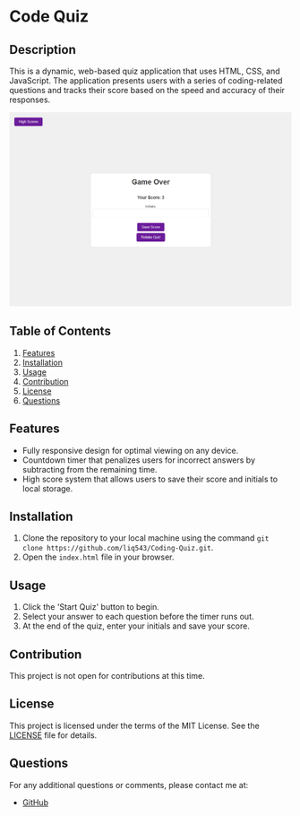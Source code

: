 # Code Quiz

## Description

This is a dynamic, web-based quiz application that uses HTML, CSS, and JavaScript. The application presents users with a series of coding-related questions and tracks their score based on the speed and accuracy of their responses.

![Project Image](./assets/images/project-image.png)

## Table of Contents

1. [Features](#features)
2. [Installation](#installation)
3. [Usage](#usage)
4. [Contribution](#contribution)
5. [License](#license)
6. [Questions](#questions)

## Features

* Fully responsive design for optimal viewing on any device.
* Countdown timer that penalizes users for incorrect answers by subtracting from the remaining time.
* High score system that allows users to save their score and initials to local storage.

## Installation

1. Clone the repository to your local machine using the command `git clone https://github.com/liq543/Coding-Quiz.git`.
2. Open the `index.html` file in your browser.

## Usage

1. Click the 'Start Quiz' button to begin.
2. Select your answer to each question before the timer runs out.
3. At the end of the quiz, enter your initials and save your score.

## Contribution

This project is not open for contributions at this time.

## License

This project is licensed under the terms of the MIT License. See the [LICENSE](LICENSE) file for details.

## Questions

For any additional questions or comments, please contact me at:

* [GitHub](https://github.com/liq543)
